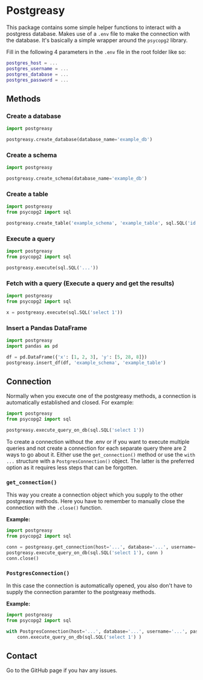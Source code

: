 # Postgreasy

This package contains some simple helper functions to interact with a postgress database. Makes use of a `.env` file to make the connection with the database. It's basically a simple wrapper around the `psycopg2` library.

Fill in the following 4 parameters in the `.env` file in the root folder like so:

```lua
postgres_host = ...
postgres_username = ...
postgres_database = ...
postgres_password = ...
```

## Methods

### Create a database

```py
import postgreasy

postgreasy.create_database(database_name='example_db')
```

### Create a schema

```py
import postgreasy

postgreasy.create_schema(database_name='example_db')
```

### Create a table

```py
import postgreasy
from psycopg2 import sql

postgreasy.create_table('example_schema', 'example_table', sql.SQL('id serial, temperature int, name text'))
```

### Execute a query

```py
import postgreasy
from psycopg2 import sql

postgreasy.execute(sql.SQL('...'))
```

### Fetch with a query (Execute a query and get the results)

```py
import postgreasy
from psycopg2 import sql

x = postgreasy.execute(sql.SQL('select 1'))
```

### Insert a Pandas DataFrame

```py
import postgreasy
import pandas as pd

df = pd.DataFrame({'x': [1, 2, 3], 'y': [5, 28, 8]})
postgreasy.insert_df(df, 'example_schema', 'example_table')
```

## Connection

Normally when you execute one of the postgreasy methods, a connection is automatically established and closed. For example:

```py
import postgreasy
from psycopg2 import sql

postgreasy.execute_query_on_db(sql.SQL('select 1'))
```

To create a connection without the .env or if you want to execute multiple queries and not create a connection for each separate query there are 2 ways to go about it. Either use the `get_connection()` method or use the `with ...` structure with a `PostgresConnection()` object. The latter is the preferred option as it requires less steps that can be forgotten.

### `get_connection()`

This way you create a connection object which you supply to the other postgreasy methods. Here you have to remember to manually close the connection with the `.close()` function.

**Example:**

```py
import postgreasy
from psycopg2 import sql

conn = postgreasy.get_connection(host='...', database='...', username='...', password='...')
postgreasy.execute_query_on_db(sql.SQL('select 1'), conn )
conn.close()

```

### `PostgresConnection()`

In this case the connection is automatically opened, you also don't have to supply the connection paramter to the postgreasy methods.

**Example:**

```py
import postgreasy
from psycopg2 import sql

with PostgresConnection(host='...', database='...', username='...', password='...') as conn:
    conn.execute_query_on_db(sql.SQL('select 1') )
```

## Contact

Go to the GitHub page if you hav any issues.